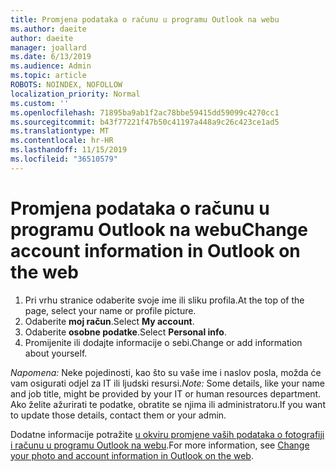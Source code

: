 ```yaml
---
title: Promjena podataka o računu u programu Outlook na webu
ms.author: daeite
author: daeite
manager: joallard
ms.date: 6/13/2019
ms.audience: Admin
ms.topic: article
ROBOTS: NOINDEX, NOFOLLOW
localization_priority: Normal
ms.custom: ''
ms.openlocfilehash: 71895ba9ab1f2ac78bbe59415dd59099c4270cc1
ms.sourcegitcommit: b43f77221f47b50c41197a448a9c26c423ce1ad5
ms.translationtype: MT
ms.contentlocale: hr-HR
ms.lasthandoff: 11/15/2019
ms.locfileid: "36510579"
---
```

# <a name="change-account-information-in-outlook-on-the-web"></a><span data-ttu-id="354de-102">Promjena podataka o računu u programu Outlook na webu</span><span class="sxs-lookup"><span data-stu-id="354de-102">Change account information in Outlook on the web</span></span>

1. <span data-ttu-id="354de-103">Pri vrhu stranice odaberite svoje ime ili sliku profila.</span><span class="sxs-lookup"><span data-stu-id="354de-103">At the top of the page, select your name or profile picture.</span></span>
1. <span data-ttu-id="354de-104">Odaberite **moj račun**.</span><span class="sxs-lookup"><span data-stu-id="354de-104">Select **My account**.</span></span>
1. <span data-ttu-id="354de-105">Odaberite **osobne podatke**.</span><span class="sxs-lookup"><span data-stu-id="354de-105">Select **Personal info**.</span></span>
1. <span data-ttu-id="354de-106">Promijenite ili dodajte informacije o sebi.</span><span class="sxs-lookup"><span data-stu-id="354de-106">Change or add information about yourself.</span></span>

<span data-ttu-id="354de-107">*Napomena:* Neke pojedinosti, kao što su vaše ime i naslov posla, možda će vam osigurati odjel za IT ili ljudski resursi.</span><span class="sxs-lookup"><span data-stu-id="354de-107">*Note:* Some details, like your name and job title, might be provided by your IT or human resources department.</span></span> <span data-ttu-id="354de-108">Ako želite ažurirati te podatke, obratite se njima ili administratoru.</span><span class="sxs-lookup"><span data-stu-id="354de-108">If you want to update those details, contact them or your admin.</span></span>

<span data-ttu-id="354de-109">Dodatne informacije potražite [u okviru promjene vaših podataka o fotografiji i računu u programu Outlook na webu](https://support.office.com/article/b2dbb289-851d-4bed-93c3-3e136f5659ec).</span><span class="sxs-lookup"><span data-stu-id="354de-109">For more information, see [Change your photo and account information in Outlook on the web](https://support.office.com/article/b2dbb289-851d-4bed-93c3-3e136f5659ec).</span></span>